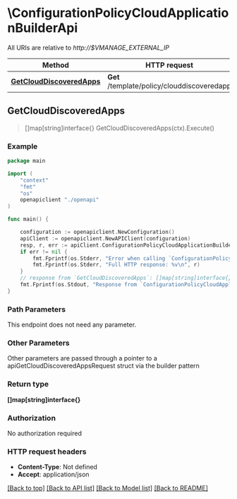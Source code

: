# \ConfigurationPolicyCloudApplicationBuilderApi

All URIs are relative to *http://$VMANAGE_EXTERNAL_IP*

Method | HTTP request | Description
------------- | ------------- | -------------
[**GetCloudDiscoveredApps**](ConfigurationPolicyCloudApplicationBuilderApi.md#GetCloudDiscoveredApps) | **Get** /template/policy/clouddiscoveredapp | 



## GetCloudDiscoveredApps

> []map[string]interface{} GetCloudDiscoveredApps(ctx).Execute()





### Example

```go
package main

import (
    "context"
    "fmt"
    "os"
    openapiclient "./openapi"
)

func main() {

    configuration := openapiclient.NewConfiguration()
    apiClient := openapiclient.NewAPIClient(configuration)
    resp, r, err := apiClient.ConfigurationPolicyCloudApplicationBuilderApi.GetCloudDiscoveredApps(context.Background()).Execute()
    if err != nil {
        fmt.Fprintf(os.Stderr, "Error when calling `ConfigurationPolicyCloudApplicationBuilderApi.GetCloudDiscoveredApps``: %v\n", err)
        fmt.Fprintf(os.Stderr, "Full HTTP response: %v\n", r)
    }
    // response from `GetCloudDiscoveredApps`: []map[string]interface{}
    fmt.Fprintf(os.Stdout, "Response from `ConfigurationPolicyCloudApplicationBuilderApi.GetCloudDiscoveredApps`: %v\n", resp)
}
```

### Path Parameters

This endpoint does not need any parameter.

### Other Parameters

Other parameters are passed through a pointer to a apiGetCloudDiscoveredAppsRequest struct via the builder pattern


### Return type

**[]map[string]interface{}**

### Authorization

No authorization required

### HTTP request headers

- **Content-Type**: Not defined
- **Accept**: application/json

[[Back to top]](#) [[Back to API list]](../README.md#documentation-for-api-endpoints)
[[Back to Model list]](../README.md#documentation-for-models)
[[Back to README]](../README.md)

